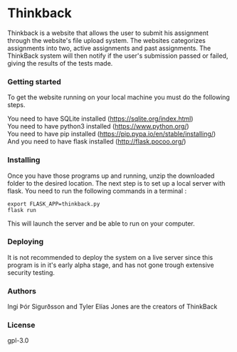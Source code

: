 # Thinkback

Thinkback is a website that allows the user to submit his assignment through the website's file upload system. The websites categorizes assignments into two, active assignments and past assignments. The ThinkBack system will then notify if the user's submission passed or failed, giving the results of the tests made.

### Getting started

To get the website running on your local machine you must do the following steps. </br>

You need to have SQLite installed (https://sqlite.org/index.html)</br>
You need to have python3 installed (https://www.python.org/)</br>
You need to have pip installed (https://pip.pypa.io/en/stable/installing/)</br>
And you need to have flask installed (http://flask.pocoo.org/)</br>

### Installing

Once you have those programs up and running, unzip the downloaded folder to the desired location. The next step is to set up a local server with flask. You need to run the following commands in a terminal :</br>

`export FLASK_APP=thinkback.py`</br>
`flask run`</br>

This will launch the server and be able to run on your computer.

### Deploying 

It is not recommended to deploy the system on a live server since this program is in it's early alpha stage, and has not gone trough extensive security testing.

### Authors

Ingi Þór Sigurðsson and Tyler Elías Jones are the creators of ThinkBack

### License 

gpl-3.0
